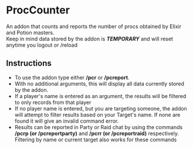 # ProcCounter
An addon that counts and reports the number of procs obtained by Elixir and Potion masters.\
Keep in mind data stored by the addon is ***TEMPORARY*** and will reset anytime you logout or /reload

## Instructions
* To use the addon type either **/pcr** or **/pcreport**.
* With no additional arguments, this will display all data currently stored by the addon.
* If a player's name is entered as an argument, the results will be filtered to only records from that player
* If no player name is entered, but you are targeting someone, the addon will attempt to filter results based on your Target's name. If none are found it will give an invalid command error.
* Results can be reported in Party or Raid chat by using the commands **/pcrp (or /pcreportparty)** and **/pcrr (or /pcreportraid)** respectively. Filtering by name or current target also works for these commands